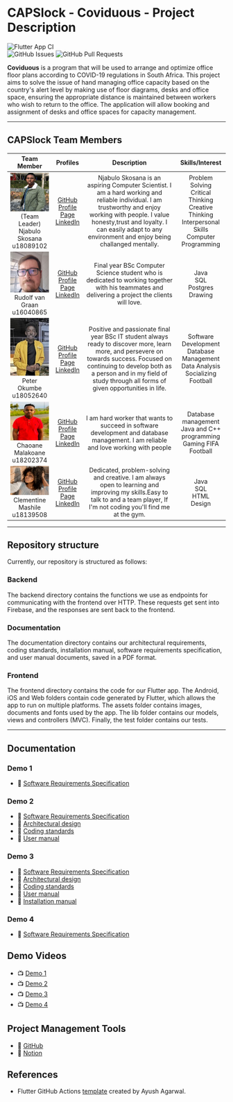 # CAPSlock - Coviduous - Project Description

![Flutter App CI](https://github.com/COS301-SE-2021/Coviduous/actions/workflows/flutter.yml/badge.svg)
<br/>
![GitHub Issues](https://img.shields.io/github/issues/COS301-SE-2021/Coviduous)
![GitHub Pull Requests](https://img.shields.io/github/issues-pr/COS301-SE-2021/Coviduous)

**Coviduous** is a program that will be used to arrange and optimize office floor plans according to COVID-19 regulations in South Africa. This project aims to solve the issue of hand managing office capacity based on the country's alert level by making use of floor diagrams, desks and office space, ensuring the appropriate distance is maintained between workers who wish to return to the office. The application will allow booking and assignment of desks and office spaces for capacity management.

---

## CAPSlock Team Members

| **Team Member** | **Profiles** | **Description** | **Skills/Interest**
| :-----: | :-----: | :-----: | :-----: |
| ![Njabulo Skosana](https://github.com/COS301-SE-2021/Coviduous/blob/master/team_photos/Njabulo_photo.png) <br/> (Team Leader) <br/> Njabulo Skosana <br/> u18089102 | [GitHub](https://github.com/njabuloskosana) <br/> [Profile Page](https://njabuloskosana.github.io/) <br/> [LinkedIn](https://www.linkedin.com/in/njabulo-skosana-594108210/) <br/> | Njabulo Skosana is an aspiring Computer Scientist. I am a hard working and reliable individual. I am trustworthy and enjoy working with people. I value honesty,trust and loyalty. I can easily adapt to any environment and enjoy being challanged mentally. | Problem Solving<br/>Critical Thinking<br/>Creative Thinking<br/>Interpersonal Skills<br/>Computer Programming |
| ![Rudolf van Graan](https://github.com/COS301-SE-2021/Coviduous/blob/master/team_photos/Rudolf_photo.jpg) <br/> Rudolf van Graan <br/> u16040865 | [GitHub](https://github.com/u16040865) <br/> [Profile Page](https://u16040865.github.io/) <br/> [LinkedIn](https://www.linkedin.com/in/rudolf-van-graan-48a7471a9/) <br/> | Final year BSc Computer Science student who is dedicated to working together with his teammates and delivering a project the clients will love. | Java<br/>SQL<br/>Postgres<br/>Drawing |
| ![Peter Okumbe](https://github.com/COS301-SE-2021/Coviduous/blob/master/team_photos/peter_photo.jpg) <br/> Peter Okumbe <br/> u18052640 | [GitHub](https://github.com/peterokumbe17) <br/> [Profile Page](https://peterokumbe17.github.io/) <br/> [LinkedIn](https://www.linkedin.com/in/peter-okumbe-65a887203/) <br/> | Positive and passionate final year BSc IT student always ready to discover more, learn more, and persevere on towards success. Focused on continuing to develop both as a person and in my field of study through all forms of given opportunities in life. | Software Development<br/>Database Management<br/>Data Analysis<br/>Socializing</br>Football |
| ![Chaoane Malakoane](https://github.com/COS301-SE-2021/Coviduous/blob/master/team_photos/chaks.jpg) <br/> Chaoane Malakoane <br/> u18202374 | [GitHub](https://github.com/u18202374-Chaks) <br/> [Profile Page](https://u18202374-Chaks.github.io/) <br/> [LinkedIn](https://www.linkedin.com/in/chaoane-malakoane-06ab8620b/) <br/>|I am hard worker that wants to succeed in software development and database management. I am reliable and love working with people| Database management<br/> Java and C++ programming<br/>Gaming FIFA</br>Football |
| ![Clementine Mashile](https://github.com/COS301-SE-2021/Coviduous/blob/master/team_photos/Clementine_photo.jpg "Clementine Mashile") <br/> Clementine Mashile <br/> u18139508 |  [GitHub](https://github.com/Clementine-Mashile) <br/> [Profile Page](https://Clementine-Mashile.github.io/) <br/> [LinkedIn](https://www.linkedin.com/in/clementime-mashile-b61013210/) <br/> | Dedicated, problem-solving and creative. I am always open to learning and improving my skills.Easy to talk to and a team player, If I'm not coding you'll find me at the gym.| Java<br/>SQL<br/>HTML<br/>Design |

---

## Repository structure

Currently, our repository is structured as follows:

### Backend

The backend directory contains the functions we use as endpoints for communicating with the frontend over HTTP. These requests get sent into Firebase, and the responses are sent back to the frontend.

### Documentation

The documentation directory contains our architectural requirements, coding standards, installation manual, software requirements specification, and user manual documents, saved in a PDF format.

### Frontend

The frontend directory contains the code for our Flutter app. The Android, iOS and Web folders contain code generated by Flutter, which allows the app to run on multiple platforms. The assets folder contains images, documents and fonts used by the app. The lib folder contains our models, views and controllers (MVC). Finally, the test folder contains our tests.

---

## Documentation

### Demo 1

- :open_book: [Software Requirements Specification](<https://github.com/COS301-SE-2021/Coviduous/blob/master/documentation/SRS/Coviduous SRS Demo 1.pdf>)

### Demo 2

- :open_book: [Software Requirements Specification](<https://github.com/COS301-SE-2021/Coviduous/blob/master/documentation/SRS/Coviduous SRS Demo 2.pdf>)
- :open_book: [Architectural design](<https://github.com/COS301-SE-2021/Coviduous/blob/master/documentation/Architectural requirements/Coviduous Architectural Requirements Demo 2.pdf>)
- :open_book: [Coding standards](<https://github.com/COS301-SE-2021/Coviduous/blob/master/documentation/Coding standards/Coviduous Coding Standards Demo 2.pdf>)
- :open_book: [User manual](<https://github.com/COS301-SE-2021/Coviduous/blob/master/documentation/User manual/Coviduous User Manual Demo 2.pdf>)

### Demo 3

- :open_book: [Software Requirements Specification](<https://github.com/COS301-SE-2021/Coviduous/blob/master/documentation/SRS/Coviduous SRS Demo 3.pdf>)
- :open_book: [Architectural design](<https://github.com/COS301-SE-2021/Coviduous/blob/master/documentation/Architectural requirements/Coviduous Architectural Requirements Demo 3.pdf>)
- :open_book: [Coding standards](<https://github.com/COS301-SE-2021/Coviduous/blob/master/documentation/Coding standards/Coviduous Coding Standards Demo 3.pdf>)
- :open_book: [User manual](<https://github.com/COS301-SE-2021/Coviduous/blob/master/documentation/User manual/Coviduous User Manual Demo 3.pdf>)
- :open_book: [Installation manual](<https://github.com/COS301-SE-2021/Coviduous/blob/master/documentation/Installation manual/Coviduous Installation Manual Demo 3.pdf>)

### Demo 4

- :open_book: [Software Requirements Specification](https://)

## Demo Videos

- :tv: [Demo 1](https://drive.google.com/file/d/1-HOCL1wZZynbaPYpgCzQ1dZxWsur90yV/view?usp=sharing)
- :tv: [Demo 2](https://drive.google.com/file/d/11yZ_MvnepDA6nE7AoT_r6qu6L0K51FlA/view?usp=sharing)
- :tv: [Demo 3](https://)
- :tv: [Demo 4](https://)

## Project Management Tools

- :open_book: [GitHub](https://github.com/COS301-SE-2021/Coviduous/projects)
- :open_book: [Notion](https://www.notion.so/COS301-CAPSTONE-PROJECT-d8479771dc5841e592fb4a3685e19a1a)

## References

- Flutter GitHub Actions [template](https://medium.com/mobile-development-group/github-actions-for-flutter-cf02923d7b5d) created by Ayush Agarwal.
